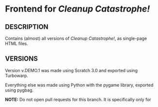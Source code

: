 # Frontend for _Cleanup Catastrophe!_

## DESCRIPTION
Contains (almost) all versions of _Cleanup Catastrophe!_, as single-page HTML files.

## VERSIONS
Version v.DEMO.1 was made using Scratch 3.0 and exported using Turbowarp.

Everything else was made using Python with the pygame library, exported using pygbag.

**NOTE:** Do not open pull requests for this branch. It is specifically only for 
